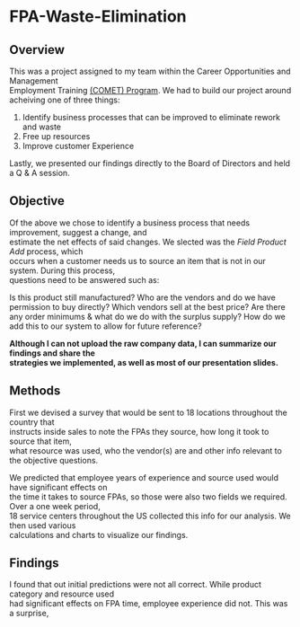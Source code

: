 # FPA-Waste-Elimination

## Overview

This was a project assigned to my team within the Career Opportunities and Management  
Employment Training [(COMET) Program](https://jobs.applied.com/content/College-Recruiting/?locale=en_US). We had to build our project around acheiving one of three things:  

1. Identify business processes that can be improved to eliminate rework and waste
2. Free up resources
3. Improve customer Experience 

Lastly, we presented our findings directly to the Board of Directors and held a Q & A session.

## Objective

Of the above we chose to identify a business process that needs improvement, suggest a change, and  
estimate the net effects of said changes. We slected was the *Field Product Add* process, which  
occurs when a customer needs us to source an item that is not in our system. During this process,  
questions need to be answered such as:

Is this product still manufactured?
Who are the vendors and do we have permission to buy directly?
Which vendors sell at the best price?
Are there any order minimums & what do we do with the surplus supply?
How do we add this to our system to allow for future reference?

**Although I can not upload the raw company data, I can summarize our findings and share the  
strategies we implemented, as well as most of our presentation slides.**  

## Methods

First we devised a survey that would be sent to 18 locations throughout the country that  
instructs inside sales to note the FPAs they source, how long it took to source that item,  
what resource was used, who the vendor(s) are and other info relevant to the objective questions.  

We predicted that employee years of experience and source used would have significant effects on  
the time it takes to source FPAs, so those were also two fields we required. Over a one week period,  
18 service centers throughout the US collected this info for our analysis. We then used various  
calculations and charts to visualize our findings.  

## Findings

I found that out initial predictions were not all correct. While product category and resource used  
had significant effects on FPA time, employee experience did not. This was a surprise, 
